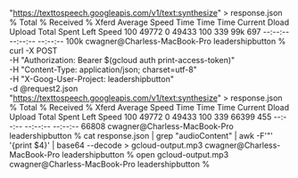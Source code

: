 "https://texttospeech.googleapis.com/v1/text:synthesize" > response.json
% Total % Received % Xferd Average Speed Time Time Time Current
Dload Upload Total Spent Left Speed
100 49772 0 49433 100 339 99k 697 --:--:-- --:--:-- --:--:-- 100k
cwagner@Charless-MacBook-Pro leadershipbutton % curl -X POST \
-H "Authorization: Bearer $(gcloud auth print-access-token)" \
-H "Content-Type: application/json; charset=utf-8" \
-H "X-Goog-User-Project: leadershipbutton" \
-d @request2.json \
"https://texttospeech.googleapis.com/v1/text:synthesize" > response.json
% Total % Received % Xferd Average Speed Time Time Time Current
Dload Upload Total Spent Left Speed
100 49772 0 49433 100 339 66399 455 --:--:-- --:--:-- --:--:-- 66808
cwagner@Charless-MacBook-Pro leadershipbutton % cat response.json | grep "audioContent" | awk -F'"' '{print $4}' | base64 --decode > gcloud-output.mp3
cwagner@Charless-MacBook-Pro leadershipbutton % open gcloud-output.mp3
cwagner@Charless-MacBook-Pro leadershipbutton %
